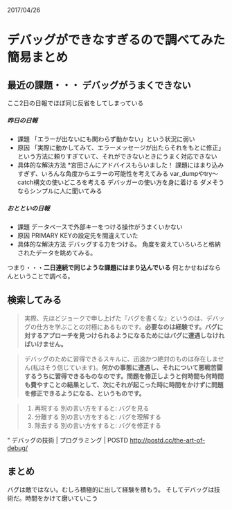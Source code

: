2017/04/26
# デバッグができなすぎるので調べてみた簡易まとめ

## 最近の課題・・・ デバッグがうまくできない
ここ2日の日報でほぼ同じ反省をしてしまっている

##### 昨日の日報
- 課題
「エラーが出ないにも関わらず動かない」という状況に弱い
- 原因
「実際に動かしてみて、エラーメッセージが出たらそれをもとに修正」という方法に頼りすぎていて、それができないときにうまく対応できない
- 具体的な解決方法
*宮田さんにアドバイスもらいました！
課題にはまり込みすぎず、いろんな角度からエラーの可能性を考えてみる
var_dumpやtry～catch構文の使いどころを考える
デバッガーの使い方を身に着ける
ダメそうならシンプルに人に聞いてみる

##### おとといの日報
- 課題
データベースで外部キーをつける操作がうまくいかない
- 原因
PRIMARY KEYの設定先を間違えていた
- 具体的な解決方法
デバッグする力をつける。
角度を変えていろいろと格納されたデータを眺めてみる。

つまり・・・**二日連続で同じような課題にはまり込んでいる**
何とかせねばならんということで調べる。

## 検索してみる

> 実際、先ほどジョークで申し上げた『バグを書くな』というのは、デバッグの仕方を学ぶことの対極にあるものです。**必要なのは経験です。バグに対するアプローチを見つけられるようになるためにはバグに遭遇しなければいけません。**

> デバッグのために習得できるスキルに、迅速かつ絶対のものは存在しません(私はそう信じています)。**何かの事態に遭遇し、それについて悪戦苦闘するうちに習得できるものなのです。問題を修正しようと何時間も何時間も費やすことの結果として、次にそれが起こった時に時間をかけずに問題を修正できるようになる、というものです。**


>	1. 再現する 別の言い方をすると: バグを見る
>2. 分離する 別の言い方をすると: バグを理解する
>3. 除去する 別の言い方をすると: バグを修正する

"
デバッグの技術 | プログラミング | POSTD
http://postd.cc/the-art-of-debug/

## まとめ

バグは敵ではない。むしろ積極的に出して経験を積もう。
そしてデバッグは技術だ。時間をかけて磨いていこう
